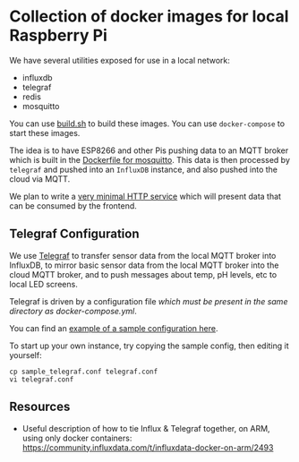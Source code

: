 # Collection of docker images for local Raspberry Pi

We have several utilities exposed for use in a local network:

- influxdb
- telegraf
- redis
- mosquitto

You can use [build.sh](build.sh) to build these images. You can use `docker-compose` to start these images.  

The idea is to have ESP8266 and other Pis pushing data to an MQTT broker which is built in the [Dockerfile for mosquitto](mosquitto/Dockerfile).  This data is then processed by `telegraf` and pushed into an `InfluxDB` instance, and also pushed into the cloud via MQTT.

We plan to write a [very minimal HTTP service](rocket/) which will present data that can be consumed by the frontend.

## Telegraf Configuration

We use [Telegraf](https://www.influxdata.com/time-series-platform/telegraf/) to transfer sensor data from the local MQTT broker into InfluxDB, to mirror basic sensor data from the local MQTT broker into the cloud MQTT broker, and to push messages about temp, pH levels, etc to local LED screens.

Telegraf is driven by a configuration file _which must be present in the same directory as docker-compose.yml_.

You can find an [example of a sample configuration here](sample_telegraf.conf).

To start up your own instance, try copying the sample config, then editing it yourself:

```
cp sample_telegraf.conf telegraf.conf
vi telegraf.conf
```

## Resources

- Useful description of how to tie Influx & Telegraf together, on ARM, using only docker containers: https://community.influxdata.com/t/influxdata-docker-on-arm/2493
